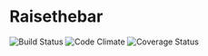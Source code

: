 # Raisethebar
![Build Status](https://codeship.com/projects/a4f475f0-2500-0134-2db6-0e3391f87f23/status?branch=master)
![Code Climate](https://codeclimate.com/github/emilyp13/raisethebar.png)
![Coverage Status](https://coveralls.io/repos/emilyp13/raisethebar/badge.png)
